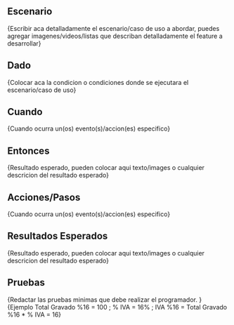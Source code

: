 ## Escenario
{Escribir aca detalladamente el escenario/caso de uso a abordar, puedes agregar imagenes/videos/listas que describan detalladamente el feature a desarrollar}

## Dado
{Colocar aca la condicion o condiciones donde se ejecutara el escenario/caso de uso}

## Cuando
{Cuando ocurra un(os) evento(s)/accion(es) especifico}

## Entonces
{Resultado esperado, pueden colocar aqui texto/images o cualquier descricion del resultado esperado}

## Acciones/Pasos
{Cuando ocurra un(os) evento(s)/accion(es) especifico}

## Resultados Esperados
{Resultado esperado, pueden colocar aqui texto/images o cualquier descricion del resultado esperado}

## Pruebas
{Redactar las pruebas minimas  que debe realizar el programador. }
{Ejemplo Total Gravado %16 = 100 ; % IVA = 16% ; IVA %16 = Total Gravado %16 * % IVA = 16}


